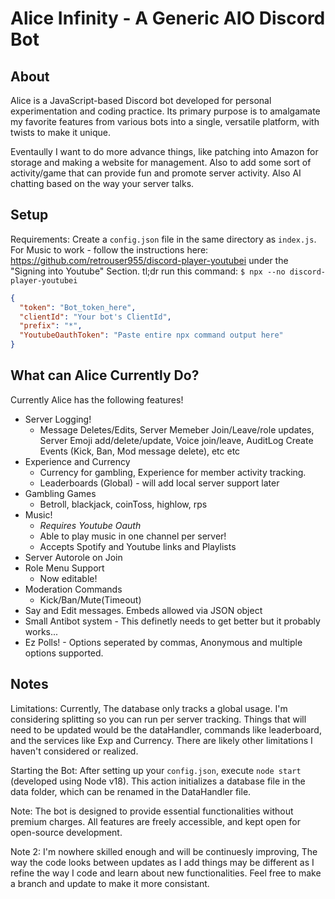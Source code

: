 # Alice Infinity - A Generic AIO Discord Bot

## About

Alice is a JavaScript-based Discord bot developed for personal experimentation and coding practice. Its primary purpose is to amalgamate my favorite features from various bots into a single, versatile platform, with twists to make it unique.

Eventaully I want to do more advance things, like patching into Amazon for storage and making a website for management. Also to add some sort of activity/game that can provide fun and promote server activity. Also AI chatting based on the way your server talks.

## Setup

Requirements: Create a `config.json` file in the same directory as `index.js`.
For Music to work - follow the instructions here: https://github.com/retrouser955/discord-player-youtubei under the "Signing into Youtube" Section.
tl;dr run this command:
`$ npx --no discord-player-youtubei`

```json
{
  "token": "Bot_token_here",
  "clientId": "Your bot's ClientId",
  "prefix": "*",
  "YoutubeOauthToken": "Paste entire npx command output here"
}
```

## What can Alice Currently Do?
Currently Alice has the following features!
  - Server Logging! 
    - Message Deletes/Edits, Server Memeber Join/Leave/role updates, Server Emoji add/delete/update, Voice join/leave, AuditLog Create Events (Kick, Ban, Mod message delete), etc etc
  - Experience and Currency 
    - Currency for gambling, Experience for member activity tracking.
    - Leaderboards (Global) - will add local server support later
  - Gambling Games 
    - Betroll, blackjack, coinToss, highlow, rps
  - Music! 
    - *Requires Youtube Oauth*
    - Able to play music in one channel per server!
    - Accepts Spotify and Youtube links and Playlists
  - Server Autorole on Join
  - Role Menu Support  
    - Now editable!
  - Moderation Commands 
    - Kick/Ban/Mute(Timeout)
  - Say and Edit messages. Embeds allowed via JSON object
  - Small Antibot system - This definetly needs to get better but it probably works...
  - Ez Polls! - Options seperated by commas, Anonymous and multiple options supported.

## Notes
Limitations: Currently, The database only tracks a global usage. I'm considering splitting so you can run per server tracking. Things that will need to be updated would be the dataHandler, commands like leaderboard, and the services like Exp and Currency.
There are likely other limitations I haven't considered or realized.

Starting the Bot: After setting up your `config.json`, execute `node start` (developed using Node v18). This action initializes a database file in the data folder, which can be renamed in the DataHandler file.

Note: The bot is designed to provide essential functionalities without premium charges. All features are freely accessible, and kept open for open-source development.

Note 2: I'm nowhere skilled enough and will be continuesly improving, The way the code looks between updates as I add things may be different as I refine the way I code and learn about new functionalities. Feel free to make a branch and update to make it more consistant.


